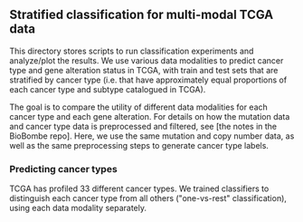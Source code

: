 ## Stratified classification for multi-modal TCGA data

This directory stores scripts to run classification experiments and analyze/plot the results. We use various data modalities to predict cancer type and gene alteration status in TCGA, with train and test sets that are stratified by cancer type (i.e. that have approximately equal proportions of each cancer type and subtype catalogued in TCGA).

The goal is to compare the utility of different data modalities for each cancer type and each gene alteration. For details on how the mutation data and cancer type data is preprocessed and filtered, see [the notes in the BioBombe repo]. Here, we use the same mutation and copy number data, as well as the same preprocessing steps to generate cancer type labels.

### Predicting cancer types

TCGA has profiled 33 different cancer types. We trained classifiers to distinguish each cancer type from all others ("one-vs-rest" classification), using each data modality separately.
